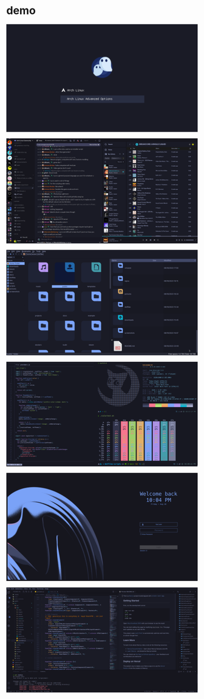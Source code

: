 # demo

<a href="grub2.png"><img alt="grub2" src="grub2.png"></a>

<a href="discord-spotify.png"><img alt="discord-spotify" src="discord-spotify.png"></a>

<a href="pcmanfm.png"><img alt="pcmanfm" src="pcmanfm.png"></a>

<a href="terminal-colors.png"><img alt="terminal-colors" src="terminal-colors.png"></a>

<a href="sddm.png"><img alt="sddm" src="sddm.png"></a>

<a href="vscode.png"><img alt="vscode" src="vscode.png"></a>


